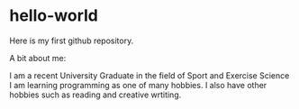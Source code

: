 # hello-world
Here is my first github repository. 

A bit about me:

I am a recent University Graduate in the field of Sport and Exercise Science
I am learning programming as one of many hobbies. 
I also have other hobbies such as reading and creative wrtiting.
